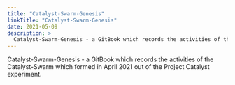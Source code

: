 ```yaml
---
title: "Catalyst-Swarm-Genesis"
linkTitle: "Catalyst-Swarm-Genesis"
date: 2021-05-09
description: >
  Catalyst-Swarm-Genesis - a GitBook which records the activities of the Catalyst-Swarm.
---
```


Catalyst-Swarm-Genesis - a GitBook which records the activities of the Catalyst-Swarm which formed in April 2021 out of the Project Catalyst experiment.
